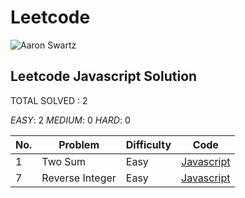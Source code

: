 # Leetcode
![Aaron Swartz](https://leetcode.com/static/images/LeetCode_Sharing.png)

## Leetcode Javascript Solution

TOTAL SOLVED : 2 

*EASY*: 2
*MEDIUM*: 0
*HARD*: 0

| No. | Problem | Difficulty | Code |
|----| ----- | -------- | ---------- |
| 1 | Two Sum | Easy | [Javascript](https://github.com/BreeeeAd/Leetcode/blob/master/Solution/Two%20Sum.js) |
| 7 | Reverse Integer | Easy | [Javascript](https://github.com/BreeeeAd/Leetcode/blob/master/Solution/Reverse%20Integer.js) |

